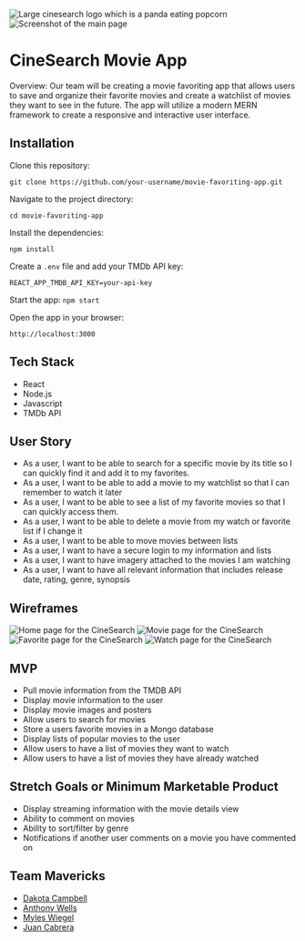 

![Large cinesearch logo which is a panda eating popcorn](/src/components/assets/logo-large.png)
![Screenshot of the main page](/src/components/assets/Screenshot.png)

# CineSearch Movie App
Overview: Our team will be creating a movie favoriting app that allows users to save and organize their favorite movies and create a watchlist of movies they want to see in the future. The app will utilize a modern MERN framework to create a responsive and interactive user interface.

## Installation

Clone this repository: 

```git clone https://github.com/your-username/movie-favoriting-app.git```

Navigate to the project directory: 

```cd movie-favoriting-app```

Install the dependencies: 

```npm install```

Create a ```.env``` file and add your TMDb API key: 

```REACT_APP_TMDB_API_KEY=your-api-key```

Start the app: ```npm start```

Open the app in your browser:

 ```http://localhost:3000```

## Tech Stack

 - React 
 - Node.js
 - Javascript
 - TMDb API

## User Story

- As a user, I want to be able to search for a specific movie by its title so I can quickly find it and add it to my favorites.
- As a user, I want to be able to add a movie to my watchlist so that I can remember to watch it later
- As a user, I want to be able to see a list of my favorite movies so that I can quickly access them.
- As a user, I want to be able to delete a movie from my watch or favorite list if I change it
- As a user, I want to be able to move movies between lists
- As a user, I want to have a secure login to my information and lists
- As a user, I want to have imagery attached to the movies I am watching
- As a user, I want to have all relevant information that includes release date, rating, genre, synopsis

## Wireframes
![Home page for the CineSearch](/src/components/assets/page1.png)
![Movie page for the CineSearch](/src/components/assets/page2.png)
![Favorite page for the CineSearch](/src/components/assets/page3.png)
![Watch page for the CineSearch](/src/components/assets/page4.png)

## MVP 
- Pull movie information from the TMDB API
- Display movie information to the user
- Display movie images and posters
- Allow users to search for movies
- Store a users favorite movies in a Mongo database
- Display lists of popular movies to the user
- Allow users to have a list of movies they want to watch
- Allow users to have a list of movies they have already watched

## Stretch Goals or Minimum Marketable Product
- Display streaming information with the movie details view
- Ability to comment on movies
- Ability to sort/filter by genre
- Notifications if another user comments on a movie you have commented on

## Team Mavericks
 - [Dakota Campbell](https://github.com/Dxk0ta)
 - [Anthony Wells](https://github.com/awellsbiz)
 - [Myles Wiegel](https://github.com/mylesw27)
 - [Juan Cabrera](https://github.com/juanedcabrera)

